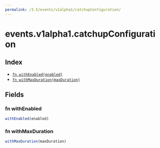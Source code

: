 ```yaml
---
permalink: /3.5/events/v1alpha1/catchupConfiguration/
---
```


# events.v1alpha1.catchupConfiguration



## Index

* [`fn withEnabled(enabled)`](#fn-withenabled)
* [`fn withMaxDuration(maxDuration)`](#fn-withmaxduration)

## Fields

### fn withEnabled

```ts
withEnabled(enabled)
```



### fn withMaxDuration

```ts
withMaxDuration(maxDuration)
```

